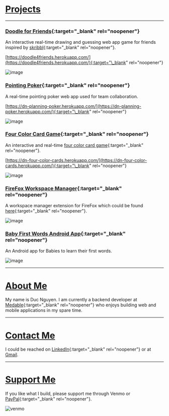 # [Projects](#Projects)

---

### [Doodle for Friends](https://github.com/hongde88/doodle_for_friends){:target="\_blank" rel="noopener"}

An interactive real-time drawing and guessing web app game for friends inspired by [skribbl](https://skribbl.io/){:target="\_blank" rel="noopener"}.

[https://doodle4friends.herokuapp.com/](https://doodle4friends.herokuapp.com/){:target="\_blank" rel="noopener"}

![image](https://user-images.githubusercontent.com/7309086/120910521-9f295680-c64d-11eb-91fa-82ed9a9f4633.png)

### [Pointing Poker](https://github.com/hongde88/pointing-poker){:target="\_blank" rel="noopener"}

A real-time pointing poker web app used for team collaboration.

[https://dn-planning-poker.herokuapp.com/](https://dn-planning-poker.herokuapp.com/){:target="\_blank" rel="noopener"}

![image](https://user-images.githubusercontent.com/7309086/120936208-ac3d5880-c6d4-11eb-9b82-4dbbe7397467.png)

### [Four Color Card Game](https://github.com/hongde88/four-color-cards-game){:target="\_blank" rel="noopener"}

An interactive and real-time [four color card game](https://en.wikipedia.org/wiki/Four_Color_Cards){:target="\_blank" rel="noopener"}.

[https://dn-four-color-cards.herokuapp.com/](https://dn-four-color-cards.herokuapp.com/){:target="\_blank" rel="noopener"}

![image](https://user-images.githubusercontent.com/7309086/120936668-fe7f7900-c6d6-11eb-848e-a7611174dec6.png)

### [FireFox Workspace Manager](https://github.com/hongde88/firefox-workspace-manager){:target="\_blank" rel="noopener"}

A workspace manager extension for FireFox which could be found [here](https://addons.mozilla.org/en-US/firefox/addon/workspace-manager/?utm_source=addons.mozilla.org&utm_medium=referral&utm_content=search){:target="\_blank" rel="noopener"}.

![image](https://raw.githubusercontent.com/hongde88/firefox-workspace-manager/master/screenshots/wsp_icon.png)

### [Baby First Words Android App](https://github.com/hongde88/baby-first-words){:target="\_blank" rel="noopener"}

An Android app for Babies to learn their first words.

![image](https://user-images.githubusercontent.com/7309086/120937174-f96ff900-c6d9-11eb-9f75-f383dc89c29b.png)

---

# [About Me](#user-content-About-Me)

My name is Duc Nguyen. I am currently a backend developer at [Medable](https://www.medable.com/){:target="\_blank" rel="noopener"} who enjoys building web and mobile applications in my spare time.

---

# [Contact Me](#user-content-Contact-Me)

I could be reached on [LinkedIn](https://www.linkedin.com/in/ducnguyenh){:target="\_blank" rel="noopener"} or at <a href="mailto:hongduc19@gmail.com">Gmail</a>.

---

# [Support Me](#user-content-Support-Me)

If you like what I build, please support me through Venmo or [PayPal](https://www.paypal.com/paypalme/hongde88){:target="\_blank" rel="noopener"}.

![venmo](https://user-images.githubusercontent.com/7309086/120942615-2206eb80-c6f8-11eb-8738-130fdb69e201.jpg)
